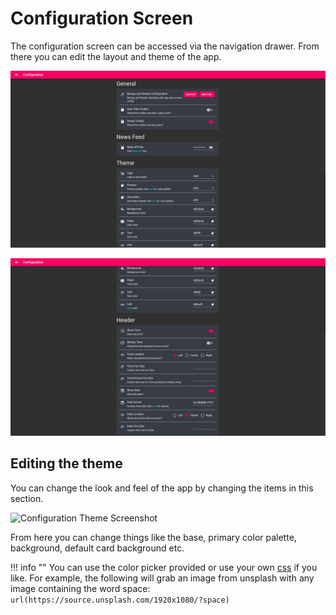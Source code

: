 # Configuration Screen

The configuration screen can be accessed via the navigation drawer. From there
 you can edit the layout and theme of the app.

![Configuration Main Screenshot][screen-configuration-main]

![Configuration Header Screenshot][screen-configuration-header]

## Editing the theme

You can change the look and feel of the app by changing the items in this
 section.

![Configuration Theme Screenshot][screen-configuration-theme]

From here you can change things like the base, primary color palette,
 background, default card background etc.

!!! info ""
    You can use the color picker provided or use your own
    [css][css-background-property] if you like. For example, the following
    will grab an image from unsplash with any image containing the word space:
    `url(https://source.unsplash.com/1920x1080/?space)`

[screen-configuration-header]: https://raw.githubusercontent.com/timmo001/home-panel/master/docs/resources/screen-configuration-header.png
[screen-configuration-main]: https://raw.githubusercontent.com/timmo001/home-panel/master/docs/resources/screen-configuration-main.png
[screen-configuration-theme]: https://raw.githubusercontent.com/timmo001/home-panel/master/docs/resources/screen-configuration-theme.gif
[css-background-property]: https://www.w3schools.com/cssref/css3_pr_background.asp
